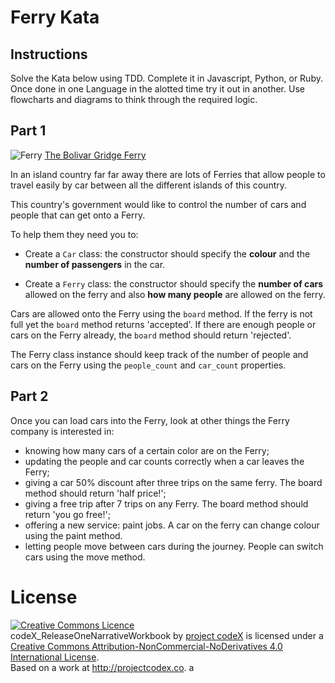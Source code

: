 # Ferry Kata

## Instructions

Solve the Kata below using TDD. Complete it in Javascript, Python, or Ruby. Once done in one Language in the alotted time try it out in another. Use flowcharts and diagrams to think through the required logic.

## Part 1

![Ferry](https://upload.wikimedia.org/wikipedia/commons/d/d0/Robert_C._Lanier_ferry.jpg)
[The Bolivar Gridge Ferry](https://en.wikipedia.org/wiki/Bolivar_Bridge)


In an island country far far away there are lots of Ferries that allow people to travel easily by car between all the different islands of this country.

This country's government would like to control the number of cars and people that can get onto a Ferry.

To help them they need you to:

* Create a `Car` class: the constructor should specify the **colour** and  the **number of passengers** in the car.

* Create a `Ferry` class: the constructor should specify the **number of cars** allowed on the ferry and also **how many people** are allowed on the ferry.

Cars are allowed onto the Ferry using the `board` method. If the ferry is not full yet the `board` method returns 'accepted'. If there are enough people or cars on the Ferry already, the `board` method should return 'rejected'.

The Ferry class instance should keep track of the number of people and cars on the Ferry using the `people_count` and `car_count` properties.

## Part 2

Once you can load cars into the Ferry, look at other things the Ferry company is interested in:

* knowing how many cars of a certain color are on the Ferry;
* updating the people and car counts correctly when a car leaves the Ferry;
* giving a car 50% discount after three trips on the same ferry. The board method should return 'half price!';
* giving a free trip after 7 trips on any Ferry. The board method should return 'you go free!';
* offering a new service: paint jobs. A car on the ferry can change colour using the paint method.
* letting people move between cars during the journey. People can switch cars using the move method.

# License

<a rel="license" href="http://creativecommons.org/licenses/by-nc-nd/4.0/"><img alt="Creative Commons Licence" style="border-width:0" src="https://i.creativecommons.org/l/by-nc-nd/4.0/88x31.png" /></a><br /><span xmlns:dct="http://purl.org/dc/terms/" property="dct:title">codeX_ReleaseOneNarrativeWorkbook</span> by <a xmlns:cc="http://creativecommons.org/ns#" href="project codeX" property="cc:attributionName" rel="cc:attributionURL">project codeX</a> is licensed under a <a rel="license" href="http://creativecommons.org/licenses/by-nc-nd/4.0/">Creative Commons Attribution-NonCommercial-NoDerivatives 4.0 International License</a>.<br />Based on a work at <a xmlns:dct="http://purl.org/dc/terms/" href="http://projectcodex.co" rel="dct:source">http://projectcodex.co</a>.
a
